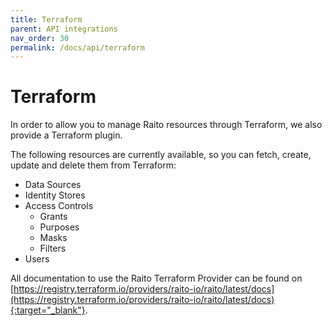 ```yaml
---
title: Terraform
parent: API integrations
nav_order: 30
permalink: /docs/api/terraform
---
```


# Terraform

In order to allow you to manage Raito resources through Terraform, we also provide a Terraform plugin.

The following resources are currently available, so you can fetch, create, update and delete them from Terraform:
- Data Sources
- Identity Stores
- Access Controls
  - Grants
  - Purposes
  - Masks
  - Filters
- Users

All documentation to use the Raito Terraform Provider can be found on [https://registry.terraform.io/providers/raito-io/raito/latest/docs](https://registry.terraform.io/providers/raito-io/raito/latest/docs){:target="_blank"}.